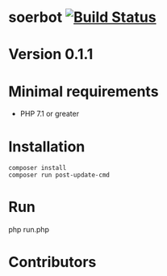 # soerbot [![Build Status](https://travis-ci.org/soersoft/soerbot.svg?branch=master)](https://travis-ci.org/soersoft/soerbot)
# Version 0.1.1

# Minimal requirements

* PHP 7.1 or greater

# Installation

```
composer install
composer run post-update-cmd
```

# Run
php run.php

# Contributors
